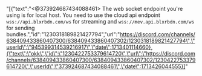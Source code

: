 "[{\"text\":\"<@373924687434088461> The web socket endpoint you're using is for local host. You need to use the cloud api endpoint `wss://api.blxrbdn.com/ws` for streaming and `wss://mev.api.blxrbdn.com/ws` for sending bundles.\",\"id\":\"1230318189821427794\",\"url\":\"https://discord.com/channels/638409433860407300/638409433860407302/1230318189821427794\",\"userId\":\"945399314539216917\",\"date\":1713401114660},{\"text\":\"okk\",\"id\":\"1230422753379614720\",\"url\":\"https://discord.com/channels/638409433860407300/638409433860407302/1230422753379614720\",\"userId\":\"373924687434088461\",\"date\":1713426044555}]"